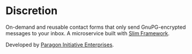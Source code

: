 # Discretion

On-demand and reusable contact forms that only send GnuPG-encrypted messages
to your inbox. A microservice built with [Slim Framework](https://www.slimframework.com).

Developed by [Paragon Initiative Enterprises](https://paragonie.com).
